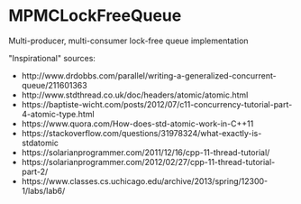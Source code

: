 # MPMCLockFreeQueue
Multi-producer, multi-consumer lock-free queue implementation

"Inspirational" sources:<br>
<ul>
<li>http://www.drdobbs.com/parallel/writing-a-generalized-concurrent-queue/211601363</li>
<li>http://www.stdthread.co.uk/doc/headers/atomic/atomic.html</li>
<li>https://baptiste-wicht.com/posts/2012/07/c11-concurrency-tutorial-part-4-atomic-type.html</li>
<li>https://www.quora.com/How-does-std-atomic-work-in-C++11</li>
<li>https://stackoverflow.com/questions/31978324/what-exactly-is-stdatomic</li>

<li>https://solarianprogrammer.com/2011/12/16/cpp-11-thread-tutorial/</li>
<li>https://solarianprogrammer.com/2012/02/27/cpp-11-thread-tutorial-part-2/</li>
<li>https://www.classes.cs.uchicago.edu/archive/2013/spring/12300-1/labs/lab6/</li>
</ul>
